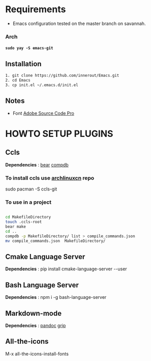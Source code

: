 # Requirements
* Emacs configuration tested on the master branch on savannah.

### Arch

#### ```sudo yay -S emacs-git```

## Installation

``` bash
1. git clone https://github.com/innerout/Emacs.git
2. cd Emacs
3. cp init.el ~/.emacs.d/init.el
```

## Notes

* Font [Adobe Source Code Pro](https://www.archlinux.org/packages/extra/any/adobe-source-code-pro-fonts/)

# HOWTO SETUP PLUGINS

## Ccls

__Dependencies__ :  [bear](https://github.com/rizsotto/Bear) [compdb](https://github.com/Sarcasm/compdb)
### To install ccls use [archlinuxcn](https://github.com/archlinuxcn/repo) repo

sudo pacman -S ccls-git

### To use in a project

```bash

cd MakefileDirectory
touch .ccls-root
bear make
cd ..
compdb -p MakefileDirectory/ list > compile_commands.json
mv compile_commands.json  MakefileDirectory/

```

## Cmake Language Server

__Dependencies__ : pip install cmake-language-server --user

## Bash Language Server

__Dependencies__ : npm i -g bash-language-server

## Markdown-mode

__Dependencies__ : [pandoc](https://pandoc.org/) [grip](https://github.com/joeyespo/grip)

## All-the-icons

M-x all-the-icons-install-fonts

